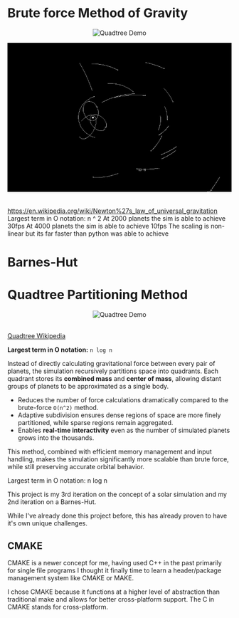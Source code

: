 # Brute force Method of Gravity

<p align="center">
  <img src="videos/Stress-Test-Bruteforce.gif" alt="Quadtree Demo" />
</p>

<p align="center">
  <img src="videos/ID_Demo.gif" alt="Quadtree Demo" />
</p>

<br>https://en.wikipedia.org/wiki/Newton%27s_law_of_universal_gravitation</br>
Largest term in O notation: n ^ 2
At 2000 planets the sim is able to achieve 30fps
At 4000 planets the sim is able to achieve 10fps
The scaling is non-linear but its far faster than python was able to achieve
# Barnes-Hut

# Quadtree Partitioning Method

<p align="center">
  <img src="videos/Quadtree-Subdivision.gif" alt="Quadtree Demo" />
</p>

<br>[Quadtree Wikipedia](https://en.wikipedia.org/wiki/Quadtree)</br>

**Largest term in O notation:** `n log n`

Instead of directly calculating gravitational force between every pair of planets, the simulation recursively partitions space into quadrants. Each quadrant stores its **combined mass** and **center of mass**, allowing distant groups of planets to be approximated as a single body.

- Reduces the number of force calculations dramatically compared to the brute-force `O(n^2)` method.  
- Adaptive subdivision ensures dense regions of space are more finely partitioned, while sparse regions remain aggregated.  
- Enables **real-time interactivity** even as the number of simulated planets grows into the thousands.  

This method, combined with efficient memory management and input handling, makes the simulation significantly more scalable than brute force, while still preserving accurate orbital behavior.

Largest term in O notation: n log n

This project is my 3rd iteration on the concept of a solar simulation and my 2nd iteration on a Barnes-Hut.

While I've already done this project before, this has already proven to have it's own unique challenges.




## CMAKE

CMAKE is a newer concept for me, having used C++ in the past primarily for single file programs I thought it finally time to learn a header/package management system like CMAKE or MAKE.

I chose CMAKE because it functions at a higher level of abstraction than traditional make and allows for better cross-platform support. The C in CMAKE stands for cross-platform.
